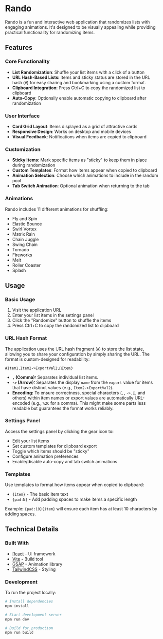 # Rando

Rando is a fun and interactive web application that randomizes lists with engaging animations. It's designed to be visually appealing while providing practical functionality for randomizing items.

## Features

### Core Functionality
- **List Randomization**: Shuffle your list items with a click of a button
- **URL Hash-Based Lists**: Items and sticky status are stored in the URL hash (`#`) for easy sharing and bookmarking using a custom format.
- **Clipboard Integration**: Press Ctrl+C to copy the randomized list to clipboard
- **Auto-Copy**: Optionally enable automatic copying to clipboard after randomization

### User Interface
- **Card Grid Layout**: Items displayed as a grid of attractive cards
- **Responsive Design**: Works on desktop and mobile devices
- **Visual Feedback**: Notifications when items are copied to clipboard

### Customization
- **Sticky Items**: Mark specific items as "sticky" to keep them in place during randomization
- **Custom Templates**: Format how items appear when copied to clipboard
- **Animation Selection**: Choose which animations to include in the random pool
- **Tab Switch Animation**: Optional animation when returning to the tab

### Animations
Rando includes 11 different animations for shuffling:
- Fly and Spin
- Elastic Bounce
- Swirl Vortex
- Matrix Rain
- Chain Juggle
- Swing Chain
- Tornado
- Fireworks
- Melt
- Roller Coaster
- Splash

## Usage

### Basic Usage
1. Visit the application URL
2. Enter your list items in the settings panel
3. Click the "Randomize" button to shuffle the items
4. Press Ctrl+C to copy the randomized list to clipboard

### URL Hash Format
The application uses the URL hash fragment (`#`) to store the list state, allowing you to share your configuration by simply sharing the URL. The format is custom-designed for readability:

`#Item1,Item2->ExportVal2,📌Item3`

- **`,` (Comma):** Separates individual list items.
- **`->` (Arrow):** Separates the display `name` from the `export` value for items that have distinct values (e.g., `Item2->ExportVal2`).
- **Encoding:** To ensure correctness, special characters (`,`, `->`, `📌`, and others) within item names or export values are automatically URL-encoded (e.g., `%2C` for a comma). This might make some parts less readable but guarantees the format works reliably.

### Settings Panel
Access the settings panel by clicking the gear icon to:
- Edit your list items
- Set custom templates for clipboard export
- Toggle which items should be "sticky"
- Configure animation preferences
- Enable/disable auto-copy and tab switch animations

### Templates
Use templates to format how items appear when copied to clipboard:
- `{item}` - The basic item text
- `{pad:N}` - Add padding spaces to make items a specific length

Example: `{pad:10}{item}` will ensure each item has at least 10 characters by adding spaces.

## Technical Details

### Built With
- [React](https://reactjs.org/) - UI framework
- [Vite](https://vitejs.dev/) - Build tool
- [GSAP](https://greensock.com/gsap/) - Animation library
- [TailwindCSS](https://tailwindcss.com/) - Styling

### Development
To run the project locally:

```bash
# Install dependencies
npm install

# Start development server
npm run dev

# Build for production
npm run build
```
